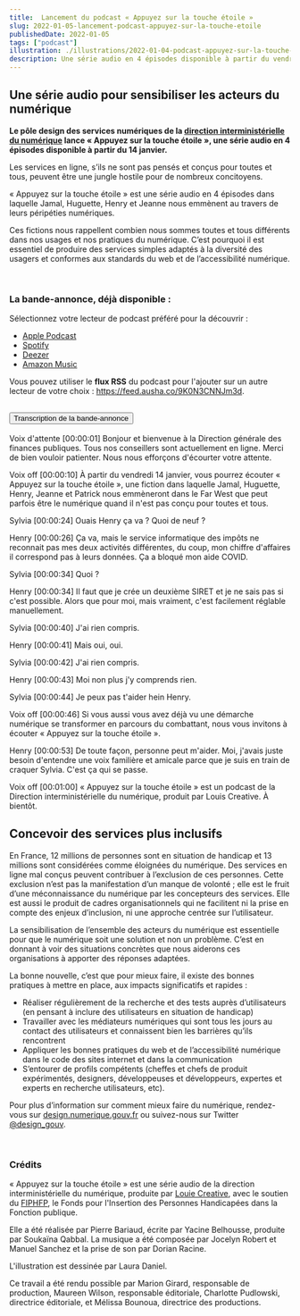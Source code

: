 ```yaml
---
title:  Lancement du podcast « Appuyez sur la touche étoile »
slug: 2022-01-05-lancement-podcast-appuyez-sur-la-touche-etoile
publishedDate: 2022-01-05
tags: ["podcast"]
illustration: ./illustrations/2022-01-04-podcast-appuyez-sur-la-touche-etoile.png
description: Une série audio en 4 épisodes disponible à partir du vendredi 14 janvier
---
```


## Une série audio pour sensibiliser les acteurs du numérique

**Le pôle design des services numériques de la [direction interministérielle du numérique](https://www.numerique.gouv.fr/) lance « Appuyez sur la touche étoile », une série audio en 4 épisodes disponible à partir du 14 janvier.**

Les services en ligne, s’ils ne sont pas pensés et conçus pour toutes et tous, peuvent être une jungle hostile pour de nombreux concitoyens.

« Appuyez sur la touche étoile » est une série audio en 4 épisodes dans laquelle Jamal, Huguette, Henry et Jeanne nous emmènent au travers de leurs péripéties numériques.

Ces fictions nous rappellent combien nous sommes toutes et tous différents dans nos usages et nos pratiques du numérique. C’est pourquoi il est essentiel de produire des services simples adaptés à la diversité des usagers et conformes aux standards du web et de l’accessibilité numérique.

<br>

### La bande-annonce, déjà disponible :
Sélectionnez votre lecteur de podcast préféré pour la découvrir :

* [Apple Podcast](https://podcasts.apple.com/us/podcast/appuyez-sur-la-touche-étoile/id1603049513)
* [Spotify](https://open.spotify.com/show/5KEn4GKI85me05RLEMppTD)
* [Deezer](https://www.deezer.com/show/3259782)
* [Amazon Music](https://music.amazon.fr/podcasts/41f8d959-a1d7-475a-8e39-053370bcfdd9/appuyez-sur-la-touche-étoile)

Vous pouvez utiliser le **flux RSS** du podcast pour l'ajouter sur un autre lecteur de votre choix : https://feed.ausha.co/9K0N3CNNJm3d.

<section class="fr-accordion">
  <h2 class="fr-accordion__title">
    <button class="fr-accordion__btn" aria-expanded="false" aria-controls="accordion-transcription">Transcription de la bande-annonce</button>
  </h2>
  <div class="fr-collapse" id="accordion-transcription" style="--collapse:-10579px;">
    <p>Voix d'attente [00:00:01] Bonjour et bienvenue à la Direction générale des finances publiques. Tous nos conseillers sont actuellement en ligne. Merci de bien vouloir patienter. Nous nous efforçons d'écourter votre attente.</p>
    <p>Voix off [00:00:10] À partir du vendredi 14 janvier, vous pourrez écouter « Appuyez sur la touche étoile », une fiction dans laquelle Jamal, Huguette, Henry, Jeanne et Patrick nous emmèneront dans le Far West que peut parfois être le numérique quand il n'est pas conçu pour toutes et tous.</p>
    <p>Sylvia [00:00:24] Ouais Henry ça va ? Quoi de neuf ?</p>
    <p>Henry [00:00:26] Ça va, mais le service informatique des impôts ne reconnait pas mes deux activités différentes, du coup, mon chiffre d'affaires il correspond pas à leurs données. Ça a bloqué mon aide COVID.</p>
    <p>Sylvia [00:00:34] Quoi ?</p>
    <p>Henry [00:00:34] Il faut que je crée un deuxième SIRET et je ne sais pas si c'est possible. Alors que pour moi, mais vraiment, c'est facilement réglable manuellement.</p>
    <p>Sylvia [00:00:40] J'ai rien compris.</p>
    <p>Henry [00:00:41] Mais oui, oui.</p>
    <p>Sylvia [00:00:42] J'ai rien compris.</p>
    <p>Henry [00:00:43] Moi non plus j'y comprends rien.</p>
    <p>Sylvia [00:00:44] Je peux pas t'aider hein Henry.</p>
    <p>Voix off [00:00:46] Si vous aussi vous avez déjà vu une démarche numérique se transformer en parcours du combattant, nous vous invitons à écouter « Appuyez sur la touche étoile ».</p>
    <p>Henry [00:00:53] De toute façon, personne peut m'aider. Moi, j'avais juste besoin d'entendre une voix familière et amicale parce que je suis en train de craquer Sylvia. C'est ça qui se passe.</p>
    <p>Voix off [00:01:00] « Appuyez sur la touche étoile » est un podcast de la Direction interministérielle du numérique, produit par Louis Creative. À bientôt.</p>
  </div>
</div></section>

## Concevoir des services plus inclusifs

En France, 12 millions de personnes sont en situation de handicap et 13 millions sont considérées comme éloignées du numérique. Des services en ligne mal conçus peuvent contribuer à l’exclusion de ces personnes. Cette exclusion n’est pas la manifestation d’un manque de volonté ; elle est le fruit d’une méconnaissance du numérique par les concepteurs des services. Elle est aussi le produit de cadres organisationnels qui ne facilitent ni la prise en compte des enjeux d’inclusion, ni une approche centrée sur l’utilisateur.

La sensibilisation de l’ensemble des acteurs du numérique est essentielle pour que le numérique soit une solution et non un problème. C’est en donnant à voir des situations concrètes que nous aiderons ces organisations à apporter des réponses adaptées.

La bonne nouvelle, c’est que pour mieux faire, il existe des bonnes pratiques à mettre en place, aux impacts significatifs et rapides :
* Réaliser régulièrement de la recherche et des tests auprès d’utilisateurs (en pensant à inclure des utilisateurs en situation de handicap)
* Travailler avec les médiateurs numériques qui sont tous les jours au contact des utilisateurs et connaissent bien les barrières qu’ils rencontrent
* Appliquer les bonnes pratiques du web et de l’accessibilité numérique dans le code des sites internet et dans la communication
* S’entourer de profils compétents (cheffes et chefs de produit expérimentés, designers, développeuses et développeurs, expertes et experts en recherche utilisateurs, etc).

Pour plus d’information sur comment mieux faire du numérique, rendez-vous sur [design.numerique.gouv.fr](https://design.numerique.gouv.fr) ou suivez-nous sur Twitter [@design_gouv](https://twitter.com/design_gouv).

<br>

### Crédits
« Appuyez sur la touche étoile » est une série audio de la direction interministérielle du numérique, produite par [Louie Creative](https://twitter.com/Louie_Creative), avec le soutien du [FIPHFP](http://www.fiphfp.fr/), le Fonds pour l'Insertion des Personnes Handicapées dans la Fonction publique.

Elle a été réalisée par Pierre Bariaud, écrite par Yacine Belhousse, produite par Soukaïna Qabbal. La musique a été composée par Jocelyn Robert et Manuel Sanchez et la prise de son par Dorian Racine.

L'illustration est dessinée par Laura Daniel.

Ce travail a été rendu possible par Marion Girard, responsable de production, Maureen Wilson, responsable éditoriale, Charlotte Pudlowski, directrice éditoriale, et Mélissa Bounoua, directrice des productions.
